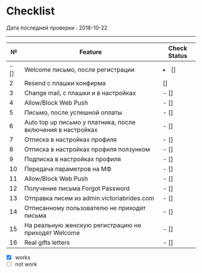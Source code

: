 <h1>Checklist</h1>

Дата последней проверки : 2018-10-22

-------------------------------------
| № |   Feature      | Check Status |
|---|----------------|--------------|
| - [] | Welcome письмо, после регистрации | <li> []</li>
| 2 | Resend с плашки конфирма| []
| 3 | Change mail, c плашки и в настройках | - []
| 4 | Allow/Block Web Push | - []
| 5 | Письмо, после успешной оплаты | - []
| 6 | Auto top up пиcьмо у платника, после включения в настройках | - []
| 7 | Отписка в настройках профиля | - []
| 8 | Отписка в настройках профиля ползунком | - []
| 9 | Подписка в настройках профиля | - []
|10 | Передача параметров на МФ | - []
|11 | Allow/Block Web Push | - []
|12 | Получение письма Forgot Password  | - []
|13 | Отправка писем из admin.victoriabrides.com | - []
|14 | Отписанному пользователю не приходят письма | - []
|15 | На реальную женскую регистрацию не приходят Welcome | - []
|16 | Real gifts letters | - []


- [x] works
- [ ] not work